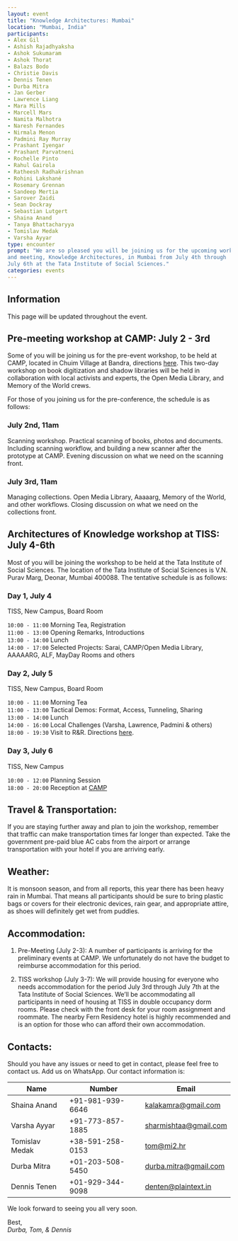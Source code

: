 ```yaml
---
layout: event
title: "Knowledge Architectures: Mumbai"
location: "Mumbai, India"
participants:
- Alex Gil
- Ashish Rajadhyaksha
- Ashok Sukumaram
- Ashok Thorat
- Balazs Bodo
- Christie Davis
- Dennis Tenen
- Durba Mitra
- Jan Gerber
- Lawrence Liang
- Mara Mills
- Marcell Mars
- Namita Malhotra
- Naresh Fernandes
- Nirmala Menon
- Padmini Ray Murray
- Prashant Iyengar
- Prashant Parvatneni
- Rochelle Pinto
- Rahul Gairola
- Ratheesh Radhakrishnan
- Rohini Lakshané
- Rosemary Grennan
- Sandeep Mertia
- Sarover Zaidi
- Sean Dockray
- Sebastian Lutgert
- Shaina Anand
- Tanya Bhattacharyya
- Tomislav Medak
- Varsha Ayyar
type: encounter
prompt: "We are so pleased you will be joining us for the upcoming workshop
and meeting, Knowledge Architectures, in Mumbai from July 4th through
July 6th at the Tata Institute of Social Sciences."
categories: events
---
```


## Information

This page will be updated throughout the event.

## Pre-meeting workshop at CAMP: July 2 - 3rd

Some of you will be joining us for the pre-event workshop, to be held at CAMP,
located in Chuim Village at Bandra, directions
[here](http://studio.camp/directions.html).  This two-day workshop on book
digitization and shadow libraries will be held in collaboration with local
activists and experts, the Open Media Library, and Memory of the World crews.

For those of you joining us for the pre-conference, the schedule is as
follows:

### July 2nd, 11am

Scanning workshop. Practical scanning of books, photos and documents. Including
scanning workflow, and building a new scanner after the prototype at CAMP.
Evening discussion on what we need on the scanning front.

### July 3rd, 11am

Managing collections. Open Media Library, Aaaaarg, Memory of the
World, and other workflows. Closing discussion on what we need on the
collections front.

## Architectures of Knowledge workshop at TISS: July 4-6th

Most of you will be joining the workshop to be held at the Tata Institute of
Social Sciences. The location of the Tata Institute of Social Sciences is V.N.
Purav Marg, Deonar, Mumbai 400088. The tentative schedule is as follows:

### Day 1, July 4
TISS, New Campus, Board Room

`10:00 - 11:00` Morning Tea, Registration  
`11:00 - 13:00` Opening Remarks, Introductions  
`13:00 - 14:00` Lunch  
`14:00 - 17:00` Selected Projects: Sarai, CAMP/Open Media Library, AAAAARG, ALF, MayDay Rooms and others  

### Day 2, July 5
TISS, New Campus, Board Room

`10:00 - 11:00` Morning Tea  
`11:00 - 13:00` Tactical Demos: Format, Access, Tunneling, Sharing  
`13:00 - 14:00` Lunch  
`14:00 - 16:00` Local Challenges (Varsha, Lawrence, Padmini & others)  
`18:00 - 19:30` Visit to R&R. Directions [here](http://aarandaar.net/map.html).  

### Day 3, July 6
TISS, New Campus

`10:00 - 12:00` Planning Session  
`18:00 - 20:00` Reception at [CAMP](http://studio.camp/directions.html)

## Travel & Transportation:

If you are staying further away and plan to join the workshop, remember that
traffic can make transportation times far longer than expected. Take the
government pre-paid blue AC cabs from the airport or arrange transportation
with your hotel if you are arriving early.

## Weather:

It is monsoon season, and from all reports, this year there has been heavy
rain in Mumbai. That means all participants should be sure to bring plastic
bags or covers for their electronic devices, rain gear, and appropriate
attire, as shoes will definitely get wet from puddles.

## Accommodation:

1. Pre-Meeting (July 2-3): A number of participants is arriving for the
preliminary events at CAMP. We unfortunately do not have the budget to
reimburse accommodation for this period.

2. TISS workshop (July 3-7): We will provide housing for everyone who needs
accommodation for the period July 3rd through July 7th at the Tata Institute
of Social Sciences. We’ll be accommodating all participants in need of housing
at TISS in double occupancy dorm rooms. Please check with the front desk for
your room assignment and roommate. The nearby Fern Residency hotel is highly
recommended and is an option for those who can afford their own accommodation.

## Contacts:

Should you have any issues or need to get in contact, please feel free to
contact us. Add us on WhatsApp. Our contact information is:

| Name                      | Number               | Email                 |
|---------------------------|----------------------|-----------------------|
| Shaina Anand              | +91-981-939-6646     | kalakamra@gmail.com   |
| Varsha Ayyar              | +91-773-857-1885     | sharmishtaa@gmail.com |
| Tomislav Medak            | +38-591-258-0153     | tom@mi2.hr            |
| Durba Mitra               | +01-203-508-5450     | durba.mitra@gmail.com |
| Dennis Tenen              | +01-929-344-9098     | denten@plaintext.in   |

We look forward to seeing you all very soon.

Best,  
*Durba, Tom, & Dennis*
